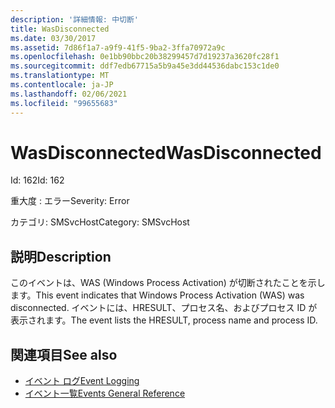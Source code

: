 ```yaml
---
description: '詳細情報: 中切断'
title: WasDisconnected
ms.date: 03/30/2017
ms.assetid: 7d86f1a7-a9f9-41f5-9ba2-3ffa70972a9c
ms.openlocfilehash: 0e1bb90bbc20b38299457d7d19237a3620fc28f1
ms.sourcegitcommit: ddf7edb67715a5b9a45e3dd44536dabc153c1de0
ms.translationtype: MT
ms.contentlocale: ja-JP
ms.lasthandoff: 02/06/2021
ms.locfileid: "99655683"
---
```

# <a name="wasdisconnected"></a><span data-ttu-id="c3380-103">WasDisconnected</span><span class="sxs-lookup"><span data-stu-id="c3380-103">WasDisconnected</span></span>

<span data-ttu-id="c3380-104">Id: 162</span><span class="sxs-lookup"><span data-stu-id="c3380-104">Id: 162</span></span>  
  
 <span data-ttu-id="c3380-105">重大度 : エラー</span><span class="sxs-lookup"><span data-stu-id="c3380-105">Severity: Error</span></span>  
  
 <span data-ttu-id="c3380-106">カテゴリ: SMSvcHost</span><span class="sxs-lookup"><span data-stu-id="c3380-106">Category: SMSvcHost</span></span>  
  
## <a name="description"></a><span data-ttu-id="c3380-107">説明</span><span class="sxs-lookup"><span data-stu-id="c3380-107">Description</span></span>  

 <span data-ttu-id="c3380-108">このイベントは、WAS (Windows Process Activation) が切断されたことを示します。</span><span class="sxs-lookup"><span data-stu-id="c3380-108">This event indicates that Windows Process Activation (WAS) was disconnected.</span></span> <span data-ttu-id="c3380-109">イベントには、HRESULT、プロセス名、およびプロセス ID が表示されます。</span><span class="sxs-lookup"><span data-stu-id="c3380-109">The event lists the HRESULT, process name and process ID.</span></span>  
  
## <a name="see-also"></a><span data-ttu-id="c3380-110">関連項目</span><span class="sxs-lookup"><span data-stu-id="c3380-110">See also</span></span>

- [<span data-ttu-id="c3380-111">イベント ログ</span><span class="sxs-lookup"><span data-stu-id="c3380-111">Event Logging</span></span>](index.md)
- [<span data-ttu-id="c3380-112">イベント一覧</span><span class="sxs-lookup"><span data-stu-id="c3380-112">Events General Reference</span></span>](events-general-reference.md)
